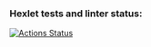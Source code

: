### Hexlet tests and linter status:
[![Actions Status](https://github.com/albelyaeva/frontend-project-lvl1/workflows/hexlet-check/badge.svg)](https://github.com/albelyaeva/frontend-project-lvl1/actions)